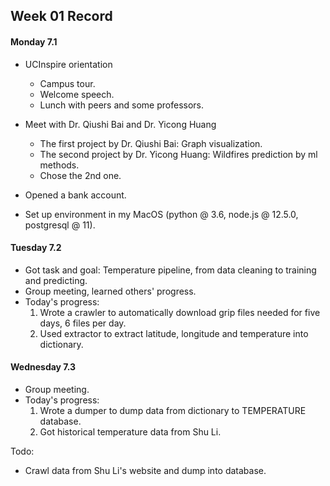 ## Week 01 Record

#### Monday 7.1

- UCInspire orientation
  - Campus tour.
  - Welcome speech.
  - Lunch with peers and some professors.
- Meet with Dr. Qiushi Bai and Dr. Yicong Huang
  - The first project by Dr. Qiushi Bai: Graph visualization.
  - The second project by Dr. Yicong Huang: Wildfires prediction by ml methods.
  - Chose the 2nd one.

- Opened a bank account.
- Set up environment in my MacOS (python @ 3.6, node.js @ 12.5.0, postgresql @ 11).



#### Tuesday 7.2

- Got task and goal: Temperature pipeline, from data cleaning to training and predicting.
- Group meeting, learned others' progress.
- Today's progress:
  1. Wrote a crawler to automatically download grip files needed for five days, 6 files per day.  
  2. Used extractor to extract latitude, longitude and temperature into dictionary.  



#### Wednesday 7.3

- Group meeting.
- Today's progress:
  1. Wrote a dumper to dump data from dictionary to TEMPERATURE database.  
  2. Got historical temperature data from Shu Li.

Todo:

- Crawl data from Shu Li's website and dump into database.

